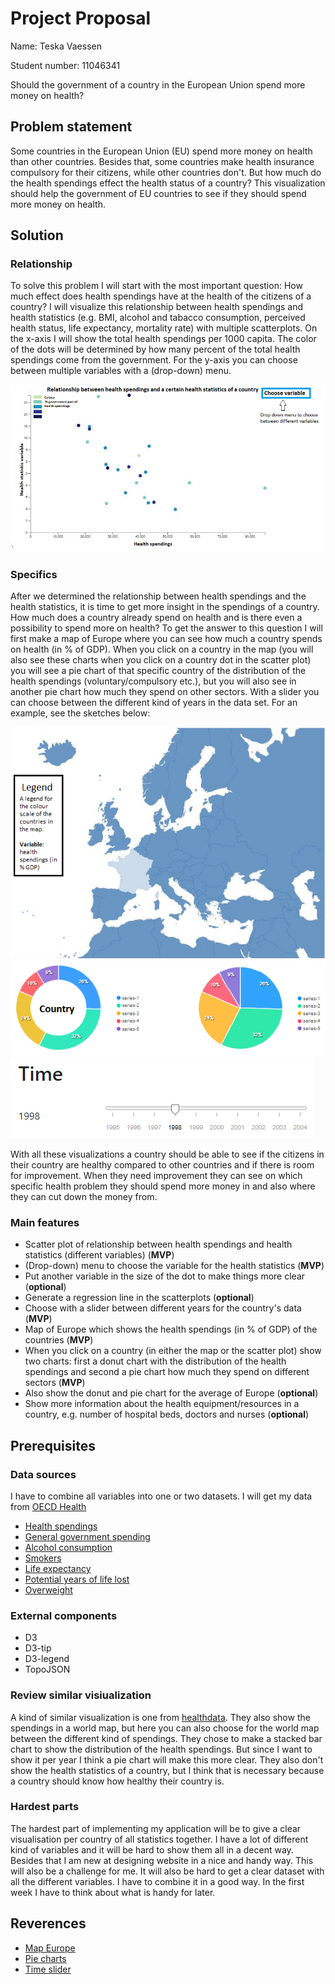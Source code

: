 # Project Proposal
Name: Teska Vaessen

Student number: 11046341

Should the government of a country in the European Union spend more money on health?

## Problem statement
Some countries in the European Union (EU) spend more money on health than other countries. Besides that, some countries make health insurance compulsory for their citizens, while other countries don't. But how much do the health spendings effect the health status of a country? This visualization should help the government of EU countries to see if they should spend more money on health.

## Solution
### Relationship
To solve this problem I will start with the most important question: How much effect does health spendings have at the health of the citizens of a country? I will visualize this relationship between health spendings and health statistics (e.g. BMI, alcohol and tabacco consumption, perceived health status, life expectancy, mortality rate) with multiple scatterplots. On the x-axis I will show the total health spendings per 1000 capita. The color of the dots will be determined by how many percent of the total health spendings come from the government. For the y-axis you can choose between multiple variables with a (drop-down) menu.

![Sketch 1](doc/proposalSketch1.png)

### Specifics
After we determined the relationship between health spendings and the health statistics, it is time to get more insight in the spendings of a country. How much does a country already spend on health and is there even a possibility to spend more on health?
To get the answer to this question I will first make a map of Europe where you can see how much a country spends on health (in % of GDP). When you click on a country in the map (you will also see these charts when you click on a country dot in the scatter plot) you will see a pie chart of that specific country of the distribution of the health spendings (voluntary/compulsory etc.), but you will also see in another pie chart how much they spend on other sectors. With a slider you can choose between the different kind of years in the data set. For an example, see the sketches below:

![Sketch 2](doc/designSketch3.png)
![Sketch 2](doc/piecharts.png)
![Sketch 2](doc/timeslider.png)

With all these visualizations a country should be able to see if the citizens in their country are healthy compared to other countries and if there is room for improvement. When they need improvement they can see on which specific health problem they should spend more money in and also where they can cut down the money from.

### Main features
+ Scatter plot of relationship between health spendings and health statistics (different variables) (**MVP**)
+ (Drop-down) menu to choose the variable for the health statistics (**MVP**)
+ Put another variable in the size of the dot to make things more clear (**optional**)
+ Generate a regression line in the scatterplots (**optional**)
+ Choose with a slider between different years for the country's data (**MVP**)
+ Map of Europe which shows the health spendings (in % of GDP) of the countries (**MVP**)
+ When you click on a country (in either the map or the scatter plot) show two charts: first a donut chart with the distribution of the health spendings and second a pie chart how much they spend on different sectors (**MVP**)
+ Also show the donut and pie chart for the average of Europe (**optional**)
+ Show more information about the health equipment/resources in a country, e.g. number of hospital beds, doctors and nurses (**optional**)

## Prerequisites
### Data sources
I have to combine all variables into one or two datasets. I will get my data from [OECD Health](https://data.oecd.org/health.htm)
+ [Health spendings](https://data.oecd.org/healthres/health-spending.htm)
+ [General government spending](https://data.oecd.org/gga/general-government-spending.htm#indicator-chart)
+ [Alcohol consumption](https://data.oecd.org/healthrisk/alcohol-consumption.htm)
+ [Smokers](https://data.oecd.org/healthrisk/daily-smokers.htm#indicator-chart)
+ [Life expectancy](https://data.oecd.org/healthstat/life-expectancy-at-birth.htm)
+ [Potential years of life lost](https://data.oecd.org/healthstat/potential-years-of-life-lost.htm#indicator-chart)
+ [Overweight](https://data.oecd.org/healthrisk/overweight-or-obese-population.htm)

### External components
+ D3
+ D3-tip
+ D3-legend
+ TopoJSON

### Review similar visiualization
A kind of similar visualization is one from [healthdata](https://vizhub.healthdata.org/fgh/). They also show the spendings in a world map, but here you can also choose for the world map between the different kind of spendings. They chose to make a stacked bar chart to show the distribution of the health spendings. But since I want to show it per year I think a pie chart will make this more clear. They also don't show the health statistics of a country, but I think that is necessary because a country should know how healthy their country is.

### Hardest parts
The hardest part of implementing my application will be to give a clear visualisation per country of all statistics together. I have a lot of different kind of variables and it will be hard to show them all in a decent way. Besides that I am new at designing website in a nice and handy way. This will also be a challenge for me. It will also be hard to get a clear dataset with all the different variables. I have to combine it in a good way. In the first week I have to think about what is handy for later.

## Reverences
+ [Map Europe](https://stackoverflow.com/questions/37635547/interactive-graph-of-europe-using-d3)
+ [Pie charts](https://apexcharts.com/javascript-chart-demos/pie-charts/)
+ [Time slider](https://bl.ocks.org/johnwalley/e1d256b81e51da68f7feb632a53c3518)
